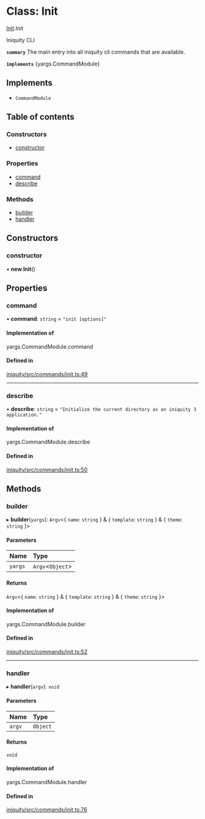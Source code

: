 # Class: Init

[Init](../modules/Init.md).Init

Iniquity CLI

**`summary`** The main entry into all iniquity cli commands that are available.

**`implements`** {yargs.CommandModule}

## Implements

- `CommandModule`

## Table of contents

### Constructors

- [constructor](Init.Init-1.md#constructor)

### Properties

- [command](Init.Init-1.md#command)
- [describe](Init.Init-1.md#describe)

### Methods

- [builder](Init.Init-1.md#builder)
- [handler](Init.Init-1.md#handler)

## Constructors

### constructor

• **new Init**()

## Properties

### command

• **command**: `string` = `"init [options]"`

#### Implementation of

yargs.CommandModule.command

#### Defined in

[iniquity/src/commands/init.ts:49](https://github.com/iniquitybbs/iniquity/blob/d1c5f72/packages/iniquity/src/commands/init.ts#L49)

___

### describe

• **describe**: `string` = `"Initialize the current directory as an iniquity 3 application."`

#### Implementation of

yargs.CommandModule.describe

#### Defined in

[iniquity/src/commands/init.ts:50](https://github.com/iniquitybbs/iniquity/blob/d1c5f72/packages/iniquity/src/commands/init.ts#L50)

## Methods

### builder

▸ **builder**(`yargs`): `Argv`<{ `name`: `string`  } & { `template`: `string`  } & { `theme`: `string`  }\>

#### Parameters

| Name | Type |
| :------ | :------ |
| `yargs` | `Argv`<`Object`\> |

#### Returns

`Argv`<{ `name`: `string`  } & { `template`: `string`  } & { `theme`: `string`  }\>

#### Implementation of

yargs.CommandModule.builder

#### Defined in

[iniquity/src/commands/init.ts:52](https://github.com/iniquitybbs/iniquity/blob/d1c5f72/packages/iniquity/src/commands/init.ts#L52)

___

### handler

▸ **handler**(`argv`): `void`

#### Parameters

| Name | Type |
| :------ | :------ |
| `argv` | `Object` |

#### Returns

`void`

#### Implementation of

yargs.CommandModule.handler

#### Defined in

[iniquity/src/commands/init.ts:76](https://github.com/iniquitybbs/iniquity/blob/d1c5f72/packages/iniquity/src/commands/init.ts#L76)
